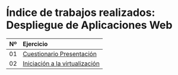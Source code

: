 # Índice de trabajos realizados: Despliegue de Aplicaciones Web

| Nº  | Ejercicio | 
| ------- |:-------------|
| 01      | [Cuestionario Presentación]() |
| 02      |  [Iniciación a la virtualización]()   |
